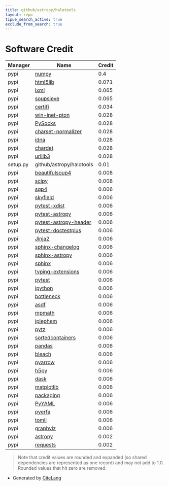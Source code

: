 ```yaml
---
title: github/astropy/halotools
layout: repo
tipue_search_active: true
exclude_from_search: true
---
```

# Software Credit

|Manager|Name|Credit|
|-------|----|------|
|pypi|[numpy](https://www.numpy.org)|0.4|
|pypi|[html5lib](https://pypi.org/project/html5lib)|0.071|
|pypi|[lxml](https://pypi.org/project/lxml)|0.065|
|pypi|[soupsieve](https://pypi.org/project/soupsieve)|0.065|
|pypi|[certifi](https://pypi.org/project/certifi)|0.034|
|pypi|[win-inet-pton](https://pypi.org/project/win-inet-pton)|0.028|
|pypi|[PySocks](https://pypi.org/project/PySocks)|0.028|
|pypi|[charset-normalizer](https://pypi.org/project/charset-normalizer)|0.028|
|pypi|[idna](https://pypi.org/project/idna)|0.028|
|pypi|[chardet](https://pypi.org/project/chardet)|0.028|
|pypi|[urllib3](https://pypi.org/project/urllib3)|0.028|
|setup.py|github/astropy/halotools|0.01|
|pypi|[beautifulsoup4](https://www.crummy.com/software/BeautifulSoup/bs4/)|0.008|
|pypi|[scipy](https://www.scipy.org)|0.008|
|pypi|[sgp4](https://github.com/brandon-rhodes/python-sgp4)|0.006|
|pypi|[skyfield](http://github.com/brandon-rhodes/python-skyfield/)|0.006|
|pypi|[pytest-xdist](https://github.com/pytest-dev/pytest-xdist)|0.006|
|pypi|[pytest-astropy](https://pypi.org/project/pytest-astropy)|0.006|
|pypi|[pytest-astropy-header](https://pypi.org/project/pytest-astropy-header)|0.006|
|pypi|[pytest-doctestplus](https://pypi.org/project/pytest-doctestplus)|0.006|
|pypi|[Jinja2](https://pypi.org/project/Jinja2)|0.006|
|pypi|[sphinx-changelog](https://pypi.org/project/sphinx-changelog)|0.006|
|pypi|[sphinx-astropy](https://pypi.org/project/sphinx-astropy)|0.006|
|pypi|[sphinx](https://pypi.org/project/sphinx)|0.006|
|pypi|[typing-extensions](https://pypi.org/project/typing-extensions)|0.006|
|pypi|[pytest](https://pypi.org/project/pytest)|0.006|
|pypi|[ipython](https://pypi.org/project/ipython)|0.006|
|pypi|[bottleneck](https://pypi.org/project/bottleneck)|0.006|
|pypi|[asdf](https://pypi.org/project/asdf)|0.006|
|pypi|[mpmath](https://pypi.org/project/mpmath)|0.006|
|pypi|[jplephem](https://pypi.org/project/jplephem)|0.006|
|pypi|[pytz](https://pypi.org/project/pytz)|0.006|
|pypi|[sortedcontainers](https://pypi.org/project/sortedcontainers)|0.006|
|pypi|[pandas](https://pypi.org/project/pandas)|0.006|
|pypi|[bleach](https://pypi.org/project/bleach)|0.006|
|pypi|[pyarrow](https://pypi.org/project/pyarrow)|0.006|
|pypi|[h5py](https://pypi.org/project/h5py)|0.006|
|pypi|[dask](https://pypi.org/project/dask)|0.006|
|pypi|[matplotlib](https://pypi.org/project/matplotlib)|0.006|
|pypi|[packaging](https://pypi.org/project/packaging)|0.006|
|pypi|[PyYAML](https://pypi.org/project/PyYAML)|0.006|
|pypi|[pyerfa](https://pypi.org/project/pyerfa)|0.006|
|pypi|[tomli](https://pypi.org/project/tomli)|0.006|
|pypi|[graphviz](https://pypi.org/project/graphviz)|0.006|
|pypi|[astropy](http://astropy.org)|0.002|
|pypi|[requests](https://requests.readthedocs.io)|0.002|


> Note that credit values are rounded and expanded (so shared dependencies are represented as one record) and may not add to 1.0. Rounded values that hit zero are removed.


- Generated by [CiteLang](https://github.com/vsoch/citelang)
